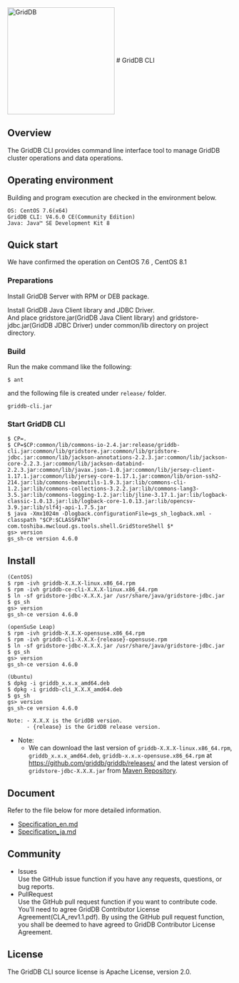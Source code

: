<img src="https://griddb.org/brand-resources/griddb-logo/png/color.png" align="center" height="240" alt="GridDB"/>
# GridDB CLI

## Overview

The GridDB CLI provides command line interface tool to manage GridDB cluster operations and data operations.

## Operating environment

Building and program execution are checked in the environment below.

    OS: CentOS 7.6(x64) 
    GridDB CLI: V4.6.0 CE(Community Edition)
    Java: Java™ SE Development Kit 8

## Quick start

 We have confirmed the operation on CentOS 7.6 , CentOS 8.1

### Preparations

Install GridDB Server with RPM or DEB package.

Install GridDB Java Client library and JDBC Driver.  
And place gridstore.jar(GridDB Java Client library) and gridstore-jdbc.jar(GridDB JDBC Driver) under common/lib directory on project directory.

### Build

Run the make command like the following:
    
    $ ant

and the following file is created under `release/` folder. 
    
    griddb-cli.jar

### Start GridDB CLI

    $ CP=.
    $ CP=$CP:common/lib/commons-io-2.4.jar:release/griddb-cli.jar:common/lib/gridstore.jar:common/lib/gridstore-jdbc.jar:common/lib/jackson-annotations-2.2.3.jar:common/lib/jackson-core-2.2.3.jar:common/lib/jackson-databind-2.2.3.jar:common/lib/javax.json-1.0.jar:common/lib/jersey-client-1.17.1.jar:common/lib/jersey-core-1.17.1.jar:common/lib/orion-ssh2-214.jar:lib/commons-beanutils-1.9.3.jar:lib/commons-cli-1.2.jar:lib/commons-collections-3.2.2.jar:lib/commons-lang3-3.5.jar:lib/commons-logging-1.2.jar:lib/jline-3.17.1.jar:lib/logback-classic-1.0.13.jar:lib/logback-core-1.0.13.jar:lib/opencsv-3.9.jar:lib/slf4j-api-1.7.5.jar
    $ java -Xmx1024m -Dlogback.configurationFile=gs_sh_logback.xml -classpath "$CP:$CLASSPATH"  com.toshiba.mwcloud.gs.tools.shell.GridStoreShell $*
    gs> version
    gs_sh-ce version 4.6.0

## Install

```
(CentOS)
$ rpm -ivh griddb-X.X.X-linux.x86_64.rpm
$ rpm -ivh griddb-ce-cli-X.X.X-linux.x86_64.rpm
$ ln -sf gridstore-jdbc-X.X.X.jar /usr/share/java/gridstore-jdbc.jar
$ gs_sh
gs> version
gs_sh-ce version 4.6.0

(openSuSe Leap)
$ rpm -ivh griddb-X.X.X-opensuse.x86_64.rpm
$ rpm -ivh griddb-cli-X.X.X-{release}-opensuse.rpm
$ ln -sf gridstore-jdbc-X.X.X.jar /usr/share/java/gridstore-jdbc.jar
$ gs_sh
gs> version
gs_sh-ce version 4.6.0

(Ubuntu)
$ dpkg -i griddb_x.x.x_amd64.deb
$ dpkg -i griddb-cli_X.X.X_amd64.deb
$ gs_sh
gs> version
gs_sh-ce version 4.6.0

Note: - X.X.X is the GridDB version.
      - {release} is the GridDB release version.
```

- Note: 
  - We can download the last version of `griddb-X.X.X-linux.x86_64.rpm`, `griddb_x.x.x_amd64.deb`, `griddb-x.x.x-opensuse.x86_64.rpm` at https://github.com/griddb/griddb/releases/ and the latest version of `gridstore-jdbc-X.X.X.jar` from [Maven Repository](https://search.maven.org/search?q=a:gridstore-jdbc).

## Document

  Refer to the file below for more detailed information.  
  - [Specification_en.md](Specification_en.md)
  - [Specification_ja.md](Specification_ja.md)

## Community
  * Issues  
    Use the GitHub issue function if you have any requests, questions, or bug reports. 
  * PullRequest  
    Use the GitHub pull request function if you want to contribute code.
    You'll need to agree GridDB Contributor License Agreement(CLA_rev1.1.pdf).
    By using the GitHub pull request function, you shall be deemed to have agreed to GridDB Contributor License Agreement.

## License
  The GridDB CLI source license is Apache License, version 2.0.  

